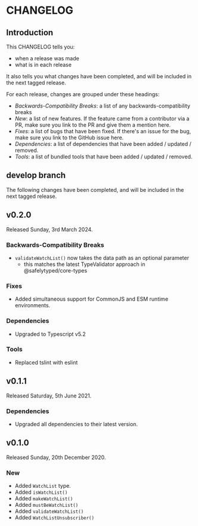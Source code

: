 # CHANGELOG

## Introduction

This CHANGELOG tells you:

* when a release was made
* what is in each release

It also tells you what changes have been completed, and will be included in the next tagged release.

For each release, changes are grouped under these headings:

* _Backwards-Compatibility Breaks_: a list of any backwards-compatibility breaks
* _New_: a list of new features. If the feature came from a contributor via a PR, make sure you link to the PR and give them a mention here.
* _Fixes_: a list of bugs that have been fixed. If there's an issue for the bug, make sure you link to the GitHub issue here.
* _Dependencies_: a list of dependencies that have been added / updated / removed.
* _Tools_: a list of bundled tools that have been added / updated / removed.

## develop branch

The following changes have been completed, and will be included in the next tagged release.

## v0.2.0

Released Sunday, 3rd March 2024.

### Backwards-Compatibility Breaks

* `validateWatchList()` now takes the data path as an optional parameter
  - this matches the latest TypeValidator approach in @safelytyped/core-types

### Fixes

* Added simultaneous support for CommonJS and ESM runtime environments.

### Dependencies

* Upgraded to Typescript v5.2

### Tools

* Replaced tslint with eslint

## v0.1.1

Released Saturday, 5th June 2021.

### Dependencies

* Upgraded all dependencies to their latest version.

## v0.1.0

Released Sunday, 20th December 2020.

### New

* Added `WatchList` type.
* Added `isWatchList()`
* Added `makeWatchList()`
* Added `mustBeWatchList()`
* Added `validateWatchList()`
* Added `WatchListUnsubscriber()`
